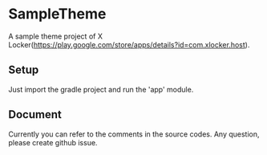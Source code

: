 SampleTheme
===========

A sample theme project of X Locker(https://play.google.com/store/apps/details?id=com.xlocker.host).

Setup
-----
Just import the gradle project and run the 'app' module.

Document
----------------------------
Currently you can refer to the comments in the source codes.
Any question, please create github issue.
